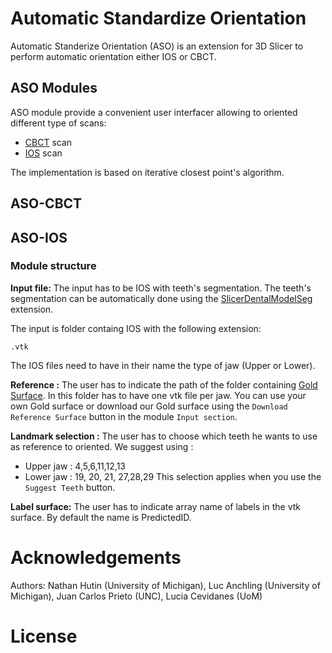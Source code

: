 # Automatic Standardize Orientation

Automatic Standerize Orientation (ASO) is an extension for 3D Slicer to perform automatic orientation either IOS or CBCT.

## ASO Modules
ASO module provide a convenient user interfacer allowing to oriented different type of scans:
- [CBCT](#aso-cbct) scan
- [IOS](#aso-ios) scan

The implementation is based on iterative closest point's algorithm.


## ASO-CBCT





## ASO-IOS


### Module structure

**Input file:**
The input has to be IOS with teeth's segmentation.
The teeth's segmentation can be automatically done using the [SlicerDentalModelSeg](https://github.com/DCBIA-OrthoLab/SlicerDentalModelSeg) extension.

The input is folder containg IOS with the following extension:
```
.vtk
```
 
The IOS files need to have in their name the type of jaw (Upper or Lower).


**Reference :**
The user has to indicate the path of the folder containing [Gold Surface](https://github.com/HUTIN1/ASO/releases/tag/v1.0.1). In this folder has to have one vtk file per jaw.
You can use your own Gold surface or download our Gold surface using the `Download Reference Surface` button in the module `Input section`.




**Landmark selection :**
The user has to choose which teeth he wants to use as reference to oriented. 
We suggest using :
 - Upper jaw : 4,5,6,11,12,13
 - Lower jaw : 19, 20, 21, 27,28,29
This selection applies when you use the `Suggest Teeth` button.


**Label surface:**
The user has to indicate array name of labels in the vtk surface. By default the name is PredictedID.

# Acknowledgements
Authors: Nathan Hutin (University of Michigan), Luc Anchling (University of Michigan), Juan Carlos Prieto (UNC), Lucia Cevidanes (UoM)


# License
